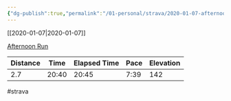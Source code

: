 ```yaml
---
{"dg-publish":true,"permalink":"/01-personal/strava/2020-01-07-afternoon-run/"}
---
```



[[2020-01-07\|2020-01-07]]

[Afternoon Run](https://www.strava.com/activities/3023217641)

| Distance | Time  | Elapsed Time | Pace | Elevation |
| -------- | ----- | ------------ | ---- | --------- |
| 2.7      | 20:40 | 20:45        | 7:39 | 142       |




#strava
